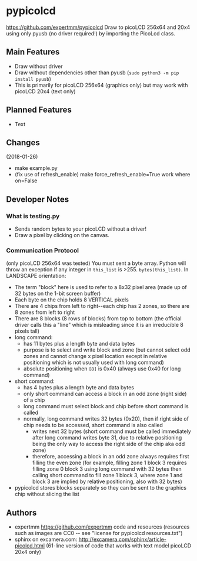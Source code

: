 # pypicolcd
<https://github.com/expertmm/pypicolcd>
Draw to picoLCD 256x64 and 20x4 using only pyusb (no driver required!) by importing the PicoLcd class.

## Main Features
* Draw without driver
* Draw without dependencies other than pyusb (`sudo python3 -m pip install pyusb`)
* This is primarily for picoLCD 256x64 (graphics only) but may work with picoLCD 20x4 (text only)

## Planned Features
* Text

## Changes
(2018-01-26)
* make example.py
* (fix use of refresh_enable) make force_refresh_enable=True work where on=False

## Developer Notes

### What is testing.py
* Sends random bytes to your picoLCD without a driver!
* Draw a pixel by clicking on the canvas.

### Communication Protocol
(only picoLCD 256x64 was tested)
You must sent a byte array. Python will throw an exception if any integer in `this_list` is >255. `bytes(this_list)`.
In LANDSCAPE orientation:
* The term "block" here is used to refer to a 8x32 pixel area (made up of 32 bytes on the 1-bit screen buffer)
* Each byte on the chip holds 8 VERTICAL pixels
* There are 4 chips from left to right--each chip has 2 zones,
  so there are 8 zones from left to right
* There are 8 blocks (8 rows of blocks) from top to bottom (the official driver calls this a "line" which is misleading since it is an irreducible 8 pixels tall)
* long command:
  * has 11 bytes plus a length byte and data bytes
  * purpose is to select and write block and zone (but cannot select odd zones and cannot change x pixel location except in relative positioning which is not usually used with long command)
  * absolute positioning when `[8]` is 0x40 (always use 0x40 for long command)
* short command:
  * has 4 bytes plus a length byte and data bytes
  * only short command can access a block in an odd zone (right side) of a chip
  * long command must select block and chip before short command is called
  * normally, long command writes 32 bytes (0x20), then if right side of chip needs to be accessed, short command is also called
    * writes next 32 bytes (short command must be called immediately after long command writes byte 31, due to relative positioning being the only way to access the right side of the chip aka odd zone)
    * therefore, accessing a block in an odd zone always requires first filling the even zone (for example, filling zone 1 block 3 requires filling zone 0 block 3 using long command with 32 bytes then calling short command to fill zone 1 block 3, where zone 1 and block 3 are implied by relative positioning, also with 32 bytes)
* pypicolcd stores blocks separately so they can be sent to the graphics chip without slicing the list


## Authors
* expertmm <https://github.com/expertmm> code and resources (resources such as images are CC0 -- see "license for pypicolcd resources.txt")
* sphinx on excamera.com: http://excamera.com/sphinx/article-picolcd.html (61-line version of code that works with text model picoLCD 20x4 only)
